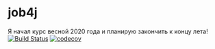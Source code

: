 # job4j
Я начал курс весной 2020 года и планирую закончить к концу лета!
[![Build Status](https://travis-ci.org/RInZ26/job4j.svg?branch=master)](https://travis-ci.org/RInZ26/job4j)
[![codecov](https://codecov.io/gh/RInZ26/job4j/branch/master/graph/badge.svg)](https://codecov.io/gh/RInZ26/job4j)